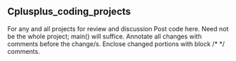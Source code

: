 Cplusplus_coding_projects
-------------------------

For any and all projects for review and discussion
Post code here. Need not be the whole project; main() will suffice.
Annotate all changes with comments before the change/s.
Enclose changed portions with block /* */ comments.
